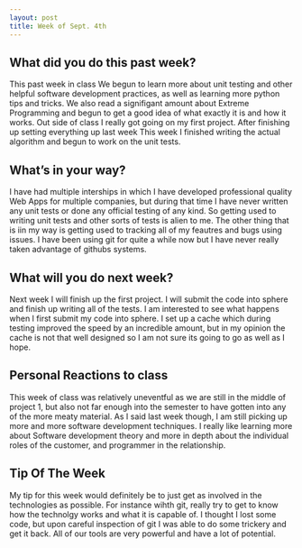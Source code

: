 ```yaml
---
layout: post
title: Week of Sept. 4th
---
```


## What did you do this past week?

This past week in class We begun to learn more about unit testing and other helpful software development practices, as well as learning more python tips and tricks. We also read a signifigant amount about Extreme Programming and begun to get a good idea of what exactly it is and how it works. Out side of class I really got going on my first project. After finishing up setting everything up last week This week I finished writing the actual algorithm and begun to work on the unit tests.

## What’s in your way?

I have had multiple interships in which I have developed professional quality Web Apps for multiple companies, but during that time I have never written any unit tests or done any official testing of any kind. So getting used to writing unit tests and other sorts of tests is alien to me. The other thing that is iin my way is getting used to tracking all of my feautres and bugs using issues. I have been using git for quite a while now but I have never really taken advantage of githubs systems.

## What will you do next week?

Next week I will finish up the first project. I will submit the code into sphere and finish up writing all of the tests. I am interested to see what happens when I first submit my code into sphere. I set up a cache which during testing improved the speed by an incredible amount, but in my opinion the cache is not that well designed so I am not sure its going to go as well as I hope.

## Personal Reactions to class

This week of class was relatively uneventful as we are still in the middle of project 1, but also not far enough into the semester to have gotten into any of the more meaty material. As I said last week though, I am still picking up more and more software development techniques. I really like learning more about Software development theory and more in depth about the individual roles of the customer, and programmer in the relationship.

## Tip Of The Week

My tip for this week would definitely be to just get as involved in the technologies as possible. For instance wihth git, really try to get to know how the technolgy works and what it is capable of. I thought I lost some code, but upon careful inspection of git I was able to do some trickery and get it back. All of our tools are very powerful and have a lot of potential.
